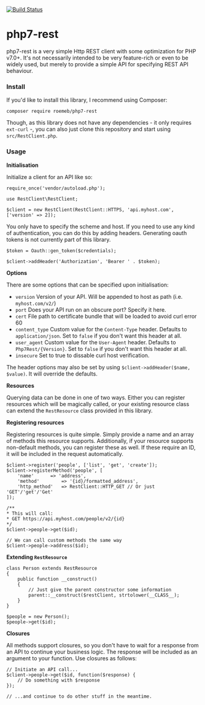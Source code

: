 [![Build Status](https://travis-ci.org/spryngpayments/php.svg?branch=master)](https://travis-ci.org/spryngpayments/php)

# php7-rest

php7-rest is a very simple Http REST client with some optimization for PHP v7.0+. It's not necessarily intended to be very feature-rich or even to be widely used, but merely to provide a simple API for specifying REST API behaviour. 


### Install

If you'd like to install this library, I recommend using Composer:

```
composer require roemeb/php7-rest
```

Though, as this library does not have any dependencies - it only requires `ext-curl` -, you can also just clone this repository and start using `src/RestClient.php`.

### Usage

**Initialisation**

Initialize a client for an API like so:

```
require_once('vendor/autoload.php');

use RestClient\RestClient;

$client = new RestClient(RestClient::HTTPS, 'api.myhost.com', ['version' => 2]);
```

You only have to specify the scheme and host. If you need to use any kind of authentication, you can do this by adding headers. Generating oauth tokens is not currently part of this library.

```
$token = Oauth::gen_token($credentials);

$client->addHeader('Authorization', 'Bearer ' . $token);
```

**Options**

There are some options that can be specified upon initialisation:

- `version` Version of your API. Will be appended to host as path (i.e. `myhost.com/v2/`)
- `port` Does your API run on an obscure port? Specify it here.
- `cert` File path to certificate bundle that will be loaded to avoid curl error 60
- `content_type` Custom value for the `Content-Type` header. Defaults to `application/json`. Set to `false` if you don't want this header at all.
- `user_agent` Custom value for the `User-Agent` header. Defaults to `Php7Rest/{Version}`. Set to `false` if you don't want this header at all.
- `insecure` Set to true to dissable curl host verification.

The header options may also be set by using `$client->addHeader($name, $value)`. It will override the defaults.

**Resources**

Querying data can be done in one of two ways. Either you can register resources which will be magically called, or your existing resource class can extend the `RestResource` class provided in this library.

**Registering resources**

Registering resources is quite simple. Simply provide a name and an array of methods this resource supports. Additionally, if your resource supports non-default methods, you can register these as well. If these require an ID, it will be included in the request automatically.

```
$client->register('people', ['list', 'get', 'create']);
$client->registerMethod('people', [
	'name' 		=> 'address',
	'method' 		=> '{id}/formatted_address',
	'http_method'	=> RestClient::HTTP_GET // Or just 'GET'/'get'/'Get'
]);

/**
* This will call:
* GET https://api.myhost.com/people/v2/{id}
*/
$client->people->get($id);

// We can call custom methods the same way
$client->people->address($id);
```

**Extending `RestResource`**

```
class Person extends RestResource
{
	public function __construct()
	{
		// Just give the parent constructor some information
		parent::__construct($restClient, strtolower(__CLASS__);
	}
}

$people = new Person();
$people->get($id);
```

**Closures**

All methods support closures, so you don't have to wait for a response from an API to continue your business logic. The response will be included as an argument to your function. Use closures as follows:

```
// Initiate an API call...
$client->people->get($id, function($response) {
	// Do something with $response
});

// ...and continue to do other stuff in the meantime.
```

